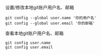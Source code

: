 设置/修改本地git账户用户名、邮箱

```
git config --global user.name '你的用户名'
git config --global user.email '你的邮箱'
```

查看本地git账户用户名、邮箱

```
git config user.name
git config user.email
```
